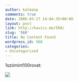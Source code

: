 ```yaml
---
author: kalmanp
comments: true
date: 2006-03-27 14:04:35+00:00
layout: post
link: http://kavics.me/568/
slug: '568'
title: No Content Found
wordpress_id: 568
categories:
- Uncategorized
---
```


1szómint100rovat:  



![](http://kavics.freeblog.hu/Files/!!tavaszi.jpg)
